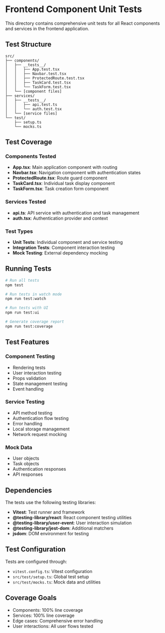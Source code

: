 # Frontend Component Unit Tests

This directory contains comprehensive unit tests for all React components and services in the frontend application.

## Test Structure

```
src/
├── components/
│   ├── __tests__/
│   │   ├── App.test.tsx
│   │   ├── Navbar.test.tsx
│   │   ├── ProtectedRoute.test.tsx
│   │   ├── TaskCard.test.tsx
│   │   └── TaskForm.test.tsx
│   └── [component files]
├── services/
│   ├── __tests__/
│   │   ├── api.test.ts
│   │   └── auth.test.tsx
│   └── [service files]
└── test/
    ├── setup.ts
    └── mocks.ts
```

## Test Coverage

### Components Tested

- **App.tsx**: Main application component with routing
- **Navbar.tsx**: Navigation component with authentication states
- **ProtectedRoute.tsx**: Route guard component
- **TaskCard.tsx**: Individual task display component
- **TaskForm.tsx**: Task creation form component

### Services Tested

- **api.ts**: API service with authentication and task management
- **auth.tsx**: Authentication provider and context

### Test Types

- **Unit Tests**: Individual component and service testing
- **Integration Tests**: Component interaction testing
- **Mock Testing**: External dependency mocking

## Running Tests

```bash
# Run all tests
npm test

# Run tests in watch mode
npm run test:watch

# Run tests with UI
npm run test:ui

# Generate coverage report
npm run test:coverage
```

## Test Features

### Component Testing

- Rendering tests
- User interaction testing
- Props validation
- State management testing
- Event handling

### Service Testing

- API method testing
- Authentication flow testing
- Error handling
- Local storage management
- Network request mocking

### Mock Data

- User objects
- Task objects
- Authentication responses
- API responses

## Dependencies

The tests use the following testing libraries:

- **Vitest**: Test runner and framework
- **@testing-library/react**: React component testing utilities
- **@testing-library/user-event**: User interaction simulation
- **@testing-library/jest-dom**: Additional matchers
- **jsdom**: DOM environment for testing

## Test Configuration

Tests are configured through:

- `vitest.config.ts`: Vitest configuration
- `src/test/setup.ts`: Global test setup
- `src/test/mocks.ts`: Mock data and utilities

## Coverage Goals

- Components: 100% line coverage
- Services: 100% line coverage
- Edge cases: Comprehensive error handling
- User interactions: All user flows tested

